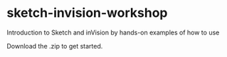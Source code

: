 # sketch-invision-workshop

Introduction to Sketch and inVision by hands-on examples of how to use

Download the .zip to get started.
